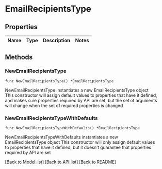 # EmailRecipientsType

## Properties

Name | Type | Description | Notes
------------ | ------------- | ------------- | -------------

## Methods

### NewEmailRecipientsType

`func NewEmailRecipientsType() *EmailRecipientsType`

NewEmailRecipientsType instantiates a new EmailRecipientsType object
This constructor will assign default values to properties that have it defined,
and makes sure properties required by API are set, but the set of arguments
will change when the set of required properties is changed

### NewEmailRecipientsTypeWithDefaults

`func NewEmailRecipientsTypeWithDefaults() *EmailRecipientsType`

NewEmailRecipientsTypeWithDefaults instantiates a new EmailRecipientsType object
This constructor will only assign default values to properties that have it defined,
but it doesn't guarantee that properties required by API are set


[[Back to Model list]](../README.md#documentation-for-models) [[Back to API list]](../README.md#documentation-for-api-endpoints) [[Back to README]](../README.md)


